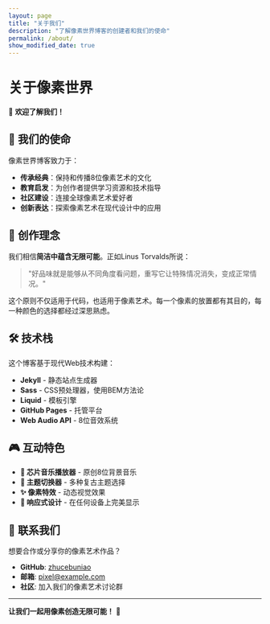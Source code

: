 ```yaml
---
layout: page
title: "关于我们"
description: "了解像素世界博客的创建者和我们的使命"
permalink: /about/
show_modified_date: true
---
```


# 关于像素世界

👋 **欢迎了解我们！**

## 🎯 我们的使命

像素世界博客致力于：

- **传承经典**：保持和传播8位像素艺术的文化
- **教育启发**：为创作者提供学习资源和技术指导  
- **社区建设**：连接全球像素艺术爱好者
- **创新表达**：探索像素艺术在现代设计中的应用

## 🎨 创作理念

我们相信**简洁中蕴含无限可能**。正如Linus Torvalds所说：

> "好品味就是能够从不同角度看问题，重写它让特殊情况消失，变成正常情况。"

这个原则不仅适用于代码，也适用于像素艺术。每一个像素的放置都有其目的，每一种颜色的选择都经过深思熟虑。

## 🛠️ 技术栈

这个博客基于现代Web技术构建：

- **Jekyll** - 静态站点生成器
- **Sass** - CSS预处理器，使用BEM方法论
- **Liquid** - 模板引擎
- **GitHub Pages** - 托管平台
- **Web Audio API** - 8位音效系统

## 🎮 互动特色

- **🎵 芯片音乐播放器** - 原创8位背景音乐
- **🌈 主题切换器** - 多种复古主题选择
- **✨ 像素特效** - 动态视觉效果
- **📱 响应式设计** - 在任何设备上完美显示

## 🤝 联系我们

想要合作或分享你的像素艺术作品？

- **GitHub**: [zhucebuniao](https://github.com/zhucebuniao)
- **邮箱**: pixel@example.com
- **社区**: 加入我们的像素艺术讨论群

---

**让我们一起用像素创造无限可能！** 🚀